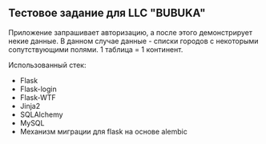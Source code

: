 ## Тестовое задание для LLC "BUBUKA"

Приложение запрашивает авторизацию, а после этого демонстрирует некие данные. В данном случае данные - списки городов с некоторыми сопутствующими полями. 1 таблица = 1 континент.

Использованный стек:
* Flask
* Flask-login
* Flask-WTF
* Jinja2
* SQLAlchemy
* MySQL
* Механизм миграции для flask на основе alembic

